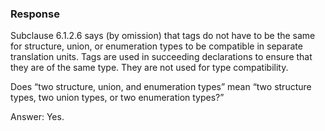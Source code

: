 ### Response

Subclause 6.1.2.6 says (by omission) that tags do not have to be the same for
structure, union, or enumeration types to be compatible in separate translation
units. Tags are used in succeeding declarations to ensure that they are of the
same type. They are not used for type compatibility.

Does “two structure, union, and enumeration types” mean “two structure types,
two union types, or two enumeration types?”

Answer: Yes.
